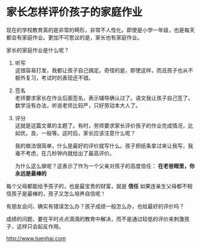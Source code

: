 # 家长怎样评价孩子的家庭作业


现在的学校教育真的是非常的畸形，非常不人性化。即使是小学一年级，也是每天都会有家庭作业。更加不可思议的是，家长也有家庭作业。

家长的家庭作业是什么呢？

1. 听写  
	这很容易打发，我都让孩子自己搞定。奇怪的是，即使这样，而且孩子也从不额外复习，考试时的表现还不错。

2. 签名  
	老师要求家长在作业后面签名，表示辅导确认过了。语文我让孩子自己签了。数学没有办法，听说老师比较严，只好劳动本大人了。

3. 评分  
	这就是这篇文章的主题了。有时，劳师要求家长评价孩子的作业完成情况，比如优，良，一般等。这时后，家长应该注意什么呢？

	我的做法很简单，什么是最好的评价就写什么。孩子把纸条拿过来让我写，我毫不考虑，在几秒钟内就给出了最高评价。

	为什么这么做呢？这表示了作为一个父亲对孩子的高度信任： **在老爸眼里，你永远是最棒的**


每个父母都能给予孩子的，也是最宝贵的财富，就是 **信任** 如果连亲生父母都不相信孩子是最棒的，孩子又怎么培养自信呢！ 

有朋友会问，确实有错误怎么办？孩子成绩一般怎么办，也给最好的评价吗？

成绩的问题，要在平时点点滴滴的教育中解决，而不是通过较低的评价来刺激孩子，这样只会起反作用。


http://www.tuenhai.com